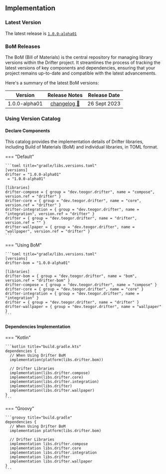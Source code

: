 [//]: # (This file was automatically generated - do not edit)

## Implementation

### Latest Version

The latest release is [`1.0.0-alpha01`](../releases.md)

### BoM Releases

The BoM (Bill of Materials) is the central repository for managing library versions within the
Drifter project. It streamlines the process of tracking the latest versions of key components and
dependencies, ensuring that your project remains up-to-date and compatible with the latest
advancements.

Here's a summary of the latest BoM versions:

|    Version    |               Release Notes                | Release Date |
|:-------------:|:------------------------------------------:|:------------:|
| 1.0.0-alpha01 | [changelog 🔗](changelog/1.0.0-alpha01.md) | 26 Sept 2023 |

### Using Version Catalog

#### Declare Components

This catalog provides the implementation details of Drifter libraries, including Build of
Materials (BoM) and individual libraries, in TOML format.

=== "Default"

    ```toml title="gradle/libs.versions.toml"
    [versions]
    drifter = "1.0.0-alpha01"
     = "1.0.0-alpha01"

    [libraries]
    drifter-compose = { group = "dev.teogor.drifter", name = "compose", version.ref = "drifter" }
    drifter-core = { group = "dev.teogor.drifter", name = "core", version.ref = "drifter" }
    drifter-integration = { group = "dev.teogor.drifter", name = "integration", version.ref = "drifter" }
    drifter = { group = "dev.teogor.drifter", name = "drifter", version.ref = "" }
    drifter-wallpaper = { group = "dev.teogor.drifter", name = "wallpaper", version.ref = "drifter" }
    ```

=== "Using BoM"

    ```toml title="gradle/libs.versions.toml"
    [versions]
    drifter-bom = "1.0.0-alpha01"

    [libraries]
    drifter-bom = { group = "dev.teogor.drifter", name = "bom", version.ref = "drifter-bom" }
    drifter-compose = { group = "dev.teogor.drifter", name = "compose" }
    drifter-core = { group = "dev.teogor.drifter", name = "core" }
    drifter-integration = { group = "dev.teogor.drifter", name = "integration" }
    drifter = { group = "dev.teogor.drifter", name = "drifter" }
    drifter-wallpaper = { group = "dev.teogor.drifter", name = "wallpaper" }
    ```

#### Dependencies Implementation

=== "Kotlin"

    ```kotlin title="build.gradle.kts"
    dependencies {
      // When Using Drifter BoM
      implementation(platform(libs.drifter.bom))

      // Drifter Libraries
      implementation(libs.drifter.compose)
      implementation(libs.drifter.core)
      implementation(libs.drifter.integration)
      implementation(libs.drifter)
      implementation(libs.drifter.wallpaper)
    }
    ```

=== "Groovy"

    ```groovy title="build.gradle"
    dependencies {
      // When Using Drifter BoM
      implementation platform(libs.drifter.bom)

      // Drifter Libraries
      implementation libs.drifter.compose
      implementation libs.drifter.core
      implementation libs.drifter.integration
      implementation libs.drifter
      implementation libs.drifter.wallpaper
    }
    ```
